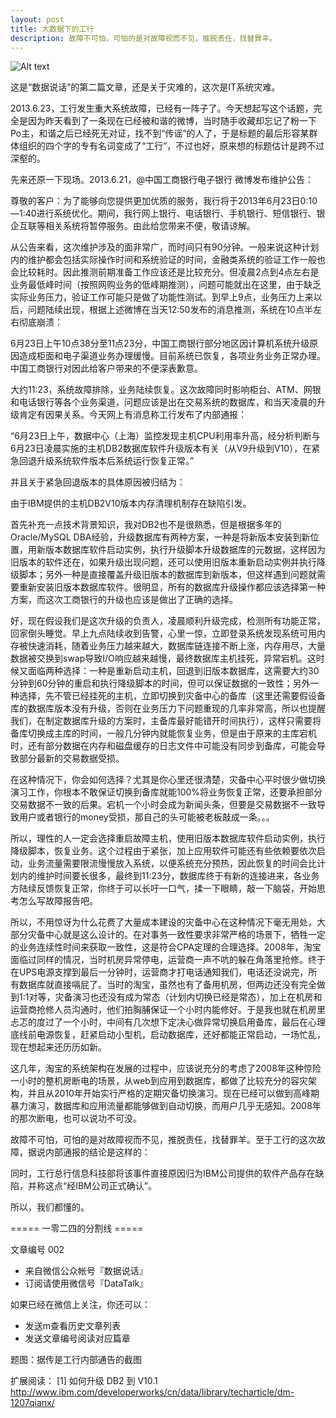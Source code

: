 ```yaml
---
layout: post
title: 大数据下的工行
description: 故障不可怕，可怕的是对故障视而不见，推脱责任，找替罪羊。 
---
```


![Alt text](http://pic.yupoo.com/ningoo/D0TPtcG7/p1roB.jpg)

这是“数据说话”的第二篇文章，还是关于灾难的，这次是IT系统灾难。

2013.6.23，工行发生重大系统故障，已经有一阵子了。今天想起写这个话题，完全是因为昨天看到了一条现在已经被和谐的微博，当时随手收藏却忘记了粉一下Po主，和谐之后已经死无对证，找不到“传谣”的人了，于是标题的最后形容某群体组织的四个字的专有名词变成了“工行”，不过也好，原来想的标题估计是跨不过深壑的。

先来还原一下现场。2013.6.21，@中国工商银行电子银行 微博发布维护公告：

尊敬的客户：为了能够向您提供更加优质的服务，我行将于2013年6月23日0:10—1:40进行系统优化。期间，我行网上银行、电话银行、手机银行、短信银行、银企互联等相关系统将暂停服务。由此给您带来不便，敬请谅解。

从公告来看，这次维护涉及的面非常广，而时间只有90分钟。一般来说这种计划内的维护都会包括实际操作时间和系统验证的时间，金融类系统的验证工作一般也会比较耗时。因此推测前期准备工作应该还是比较充分。但凌晨2点到4点左右是业务最低峰时间（按照网购业务的低峰期推测），问题可能就出在这里，由于缺乏实际业务压力，验证工作可能只是做了功能性测试。到早上9点，业务压力上来以后，问题陆续出现，根据上述微博在当天12:50发布的消息推测，系统在10点半左右彻底崩溃：

6月23日上午10点38分至11点23分，中国工商银行部分地区因计算机系统升级原因造成柜面和电子渠道业务办理缓慢。目前系统已恢复，各项业务业务正常办理。中国工商银行对因此给客户带来的不便深表歉意。

大约11:23，系统故障排除，业务陆续恢复。这次故障同时影响柜台、ATM、网银和电话银行等各个业务渠道，问题应该是出在交易系统的数据库，和当天凌晨的升级肯定有因果关系。今天网上有消息称工行发布了内部通报：

“6月23日上午，数据中心（上海）监控发现主机CPU利用率升高，经分析判断与6月23日凌晨实施的主机DB2数据库软件升级版本有关（从V9升级到V10），在紧急回退升级系统软件版本后系统运行恢复正常。”

并且关于紧急回退版本的具体原因被归结为：

由于IBM提供的主机DB2V10版本内存清理机制存在缺陷引发。

首先补充一点技术背景知识，我对DB2也不是很熟悉，但是根据多年的Oracle/MySQL DBA经验，升级数据库有两种方案，一种是将新版本安装到新位置，用新版本数据库软件启动实例，执行升级脚本升级数据库的元数据，这样因为旧版本的软件还在，如果升级出现问题，还可以使用旧版本重新启动实例并执行降级脚本；另外一种是直接覆盖升级旧版本的数据库到新版本，但这样遇到问题就需要重新安装旧版本数据库软件。很明显，所有的数据库升级操作都应该选择第一种方案，而这次工商银行的升级也应该是做出了正确的选择。

好，现在假设我们是这次升级的负责人，凌晨顺利升级完成，检测所有功能正常，回家倒头睡觉。早上九点陆续收到告警，心里一惊，立即登录系统发现系统可用内存被快速消耗，随着业务压力越来越大，数据库链连接不断上涨，内存用尽，大量数据被交换到swap导致I/O响应越来越慢，最终数据库主机挂死，异常宕机。这时候又面临两种选择：一种是重新启动主机，回退到旧版本数据库，这需要大约30分钟到60分钟的重启和执行降级脚本的时间，但可以保证数据的一致性；另外一种选择，先不管已经挂死的主机，立即切换到灾备中心的备库（这里还需要假设备库的数据库版本没有升级，否则在业务压力下问题重现的几率非常高，所以也提醒我们，在制定数据库升级的方案时，主备库最好能错开时间执行），这样只需要将备库切换成主库的时间，一般几分钟内就能恢复业务，但是由于原来的主库宕机时，还有部分数据在内存和磁盘缓存的日志文件中可能没有同步到备库，可能会导致部分最新的交易数据受损。

在这种情况下，你会如何选择？尤其是你心里还很清楚，灾备中心平时很少做切换演习工作，你根本不敢保证切换到备库就能100%将业务恢复正常，还要承担部分交易数据不一致的后果。宕机一个小时会成为新闻头条，但要是交易数据不一致导致用户或者银行的money受损，那自己的头可能被老板敲成一条。。。

所以，理性的人一定会选择重启故障主机，使用旧版本数据库软件启动实例，执行降级脚本，恢复业务。这个过程由于紧张，加上应用软件可能还有些依赖要依次启动，业务流量需要限流慢慢放入系统，以便系统充分预热，因此恢复的时间会比计划内的维护时间要长很多，最终到11:23分，数据库终于有新的连接进来，各业务方陆续反馈恢复正常，你终于可以长吁一口气，揉一下眼睛，敲一下脑袋，开始思考怎么写故障报告吧。

所以，不用惊讶为什么花费了大量成本建设的灾备中心在这种情况下毫无用处，大部分灾备中心就是这么设计的。在对事务一致性要求非常严格的场景下，牺牲一定的业务连续性时间来获取一致性，这是符合CPA定理的合理选择。2008年，淘宝面临过同样的情况，当时机房异常停电，运营商一声不吭的躲在角落里抢修。终于在UPS电源支撑到最后一分钟时，运营商才打电话通知我们，电话还没说完，所有数据库就直接嗝屁了。当时的淘宝，虽然也有了备用机房，但两边还没有完全做到1:1对等，灾备演习也还没有成为常态（计划内切换已经是常态），加上在机房和运营商抢修人员沟通时，他们拍胸脯保证一个小时内能修好。于是我也就在机房里忐忑的度过了一个小时，中间有几次想下定决心做异常切换启用备库，最后在心理底线前电源恢复，赶紧启动小型机，启动数据库，还好都能正常启动，一场忙乱，现在想起来还历历如新。

这几年，淘宝的系统架构在发展的过程中，应该说充分的考虑了2008年这种惊险一小时的整机房断电的场景，从web到应用到数据库，都做了比较充分的容灾架构，并且从2010年开始实行严格的定期灾备切换演习。现在已经可以做到高峰期暴力演习，数据库和应用流量都能够做到自动切换，而用户几乎无感知。2008年的那次断电，也可以说功不可没。

故障不可怕，可怕的是对故障视而不见，推脱责任，找替罪羊。至于工行的这次故障，据说内部通报的结论是这样的：

同时，工行总行信息科技部将该事件直接原因归为IBM公司提供的软件产品存在缺陷，并称这点“经IBM公司正式确认”。

所以，我们都懂的。

===== 一零二四的分割线 =====

文章编号 002

* 来自微信公众帐号『数据说话』
* 订阅请使用微信号『DataTalk』

如果已经在微信上关注，你还可以：

* 发送m查看历史文章列表
* 发送文章编号阅读对应篇章

题图：据传是工行内部通告的截图

扩展阅读：
[1] 如何升级 DB2 到 V10.1
http://www.ibm.com/developerworks/cn/data/library/techarticle/dm-1207qianx/
